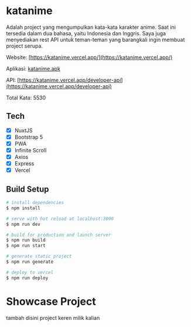 # katanime
Adalah project yang mengumpulkan kata-kata karakter anime. Saat ini tersedia dalam dua bahasa, yaitu Indonesia dan Inggris. Saya juga menyediakan rest API untuk teman-teman yang barangkali ingin membuat project serupa. 

Website: [https://katanime.vercel.app/](https://katanime.vercel.app/)

Aplikasi: [katanime.apk](https://github.com/ricko-v/katanime/releases/download/QuotesAnime/katanime.apk)

API: [https://katanime.vercel.app/developer-api](https://katanime.vercel.app/developer-api)

Total Kata: 5530

## Tech
- [x] NuxtJS
- [x] Bootstrap 5
- [x] PWA
- [x] Infinite Scroll
- [x] Axios
- [x] Express
- [x] Vercel 

## Build Setup

```bash
# install dependencies
$ npm install

# serve with hot reload at localhost:3000
$ npm run dev

# build for production and launch server
$ npm run build
$ npm run start

# generate static project
$ npm run generate

# deploy to vercel
$ npm run deploy
```
# Showcase Project
tambah disini project keren milik kalian
